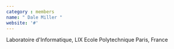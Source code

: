```yaml
---
category : members
name: " Dale Miller " 
website: '#'
---
```

Laboratoire d'Informatique, LIX
Ecole Polytechnique
Paris, France

